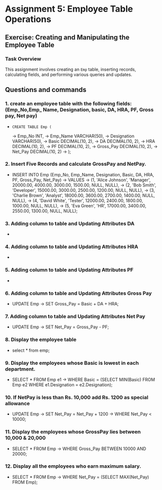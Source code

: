# Assignment 5: Employee Table Operations

## Exercise: Creating and Manipulating the Employee Table

### Task Overview

This assignment involves creating an `Emp` table, inserting records, calculating fields, and performing various queries and updates.

## Questions and commands

### 1.	create an employee table with the following fields: (Emp_No,Emp_ Name, Designation, basic, DA, HRA, PF, Gross pay, Net pay)
-     CREATE TABLE Emp (
    ->        Emp_No INT,
    ->        Emp_Name VARCHAR(50),
    ->        Designation VARCHAR(50),
    ->        Basic DECIMAL(10, 2),
    ->        DA DECIMAL(10, 2),
    ->        HRA DECIMAL(10, 2),
    ->        PF DECIMAL(10, 2),
    ->        Gross_Pay DECIMAL(10, 2),
    ->        Net_Pay DECIMAL(10, 2)
    ->    );

### 2.	Insert Five Records and calculate GrossPay and NetPay.
- INSERT INTO Emp (Emp_No, Emp_Name, Designation, Basic, DA, HRA, PF, Gross_Pay, Net_Pay)
    -> VALUES
    -> (1, 'Alice Johnson', 'Manager', 20000.00, 4000.00, 3000.00, 1500.00, NULL, NULL),
    -> (2, 'Bob Smith', 'Developer', 15000.00, 3000.00, 2500.00, 1200.00, NULL, NULL),
    -> (3, 'Charlie Brown', 'Analyst', 18000.00, 3600.00, 2700.00, 1400.00, NULL, NULL),
    -> (4, 'David White', 'Tester', 12000.00, 2400.00, 1800.00, 1000.00, NULL, NULL),
    -> (5, 'Eva Green', 'HR', 17000.00, 3400.00, 2550.00, 1300.00, NULL, NULL);

### 3.	Adding column to table and Updating Attributes DA
- 

### 4.	Adding column to table and Updating Attributes HRA
-

### 5.	Adding column to table and Updating Attributes PF
-

### 6.	Adding column to table and Updating Attributes Gross Pay
- UPDATE Emp
    -> SET Gross_Pay = Basic + DA + HRA;

### 7.	Adding column to table and Updating Attributes Net Pay
- UPDATE Emp
    -> SET Net_Pay = Gross_Pay - PF;

### 8.	Display the employee table
- select * from emp;

### 9.	Display the employees whose Basic is lowest in each department.
- SELECT * FROM Emp e1
    -> WHERE Basic = (SELECT MIN(Basic) FROM Emp e2 WHERE e1.Designation = e2.Designation);

### 10.	If NetPay is less than Rs. 10,000 add Rs. 1200 as special allowance
- UPDATE Emp
    -> SET Net_Pay = Net_Pay + 1200
    -> WHERE Net_Pay < 10000;

### 11.	Display the employees whose GrossPay lies between 10,000 & 20,000
- SELECT * FROM Emp
    -> WHERE Gross_Pay BETWEEN 10000 AND 20000;

### 12.	Display all the employees who earn maximum salary.
- SELECT * FROM Emp
    -> WHERE Net_Pay = (SELECT MAX(Net_Pay) FROM Emp);
